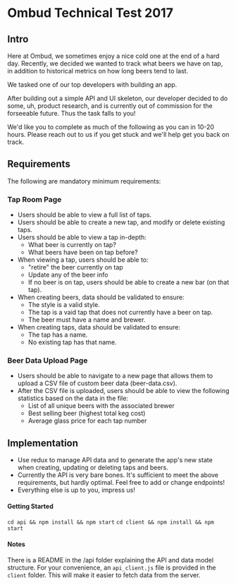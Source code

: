 # Ombud Technical Test 2017

## Intro

Here at Ombud, we sometimes enjoy a nice cold one at the end of a hard day. Recently, we decided we wanted to track what beers we have on tap, in addition to historical metrics on how long beers tend to last.

We tasked one of our top developers with building an app.

After building out a simple API and UI skeleton, our developer decided to do some, uh, product research, and is currently out of commission for the forseeable future. Thus the task falls to you!

We'd like you to complete as much of the following as you can in 10-20 hours. Please reach out to us if you get stuck and we'll help get you back on track.

## Requirements

The following are mandatory minimum requirements:

### Tap Room Page

* Users should be able to view a full list of taps.
* Users should be able to create a new tap, and modify or delete existing taps.
* Users should be able to view a tap in-depth:
  - What beer is currently on tap?
  - What beers have been on tap before?
* When viewing a tap, users should be able to:
  - "retire" the beer currently on tap
  - Update any of the beer info
  - If no beer is on tap, users should be able to create a new bar (on that tap).
* When creating beers, data should be validated to ensure:
  - The style is a valid style.
  - The tap is a vaid tap that does not currently have a beer on tap.
  - The beer must have a name and brewer.
* When creating taps, data should be validated to ensure:
  - The tap has a name.
  - No existing tap has that name.

### Beer Data Upload Page

* Users should be able to navigate to a new page that allows them to upload a CSV file of custom beer data (beer-data.csv).
* After the CSV file is uploaded, users should be able to view the following statistics based on the data in the file:
  - List of all unique beers with the associated brewer
  - Best selling beer (highest total keg cost)
  - Average glass price for each tap number

## Implementation

* Use redux to manage API data and to generate the app's new state when creating, updating or deleting taps and beers.
* Currently the API is very bare bones. It's sufficient to meet the above requirements, but hardly optimal. Feel free to add or change endpoints!
* Everything else is up to you, impress us!


#### Getting Started
`cd api && npm install && npm start`
`cd client && npm install && npm start`

#### Notes
There is a README in the /api folder explaining the API and data model structure.
For your convenience, an `api_client.js` file is provided in the `client` folder. This will make it easier to fetch data from the server.




